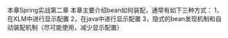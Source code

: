 
本章Spring实战第二章
  本章主要介绍bean如何装配，通常有如下三种方式：
  1，在XLM中进行显示配置
  2，在java中进行显示配置
  3，隐式的bean发现机制和自动装配机制（尽可能使用，减少显示配置）
